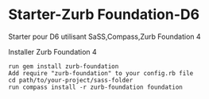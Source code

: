 Starter-Zurb Foundation-D6
======================

Starter pour D6 utilisant SaSS,Compass,Zurb Foundation 4

Installer Zurb Foundation 4

    run gem install zurb-foundation
    Add require "zurb-foundation" to your config.rb file
    cd path/to/your-project/sass-folder
    run compass install -r zurb-foundation foundation


